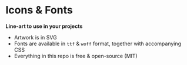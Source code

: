 # Icons & Fonts

**Line-art to use in your projects**

- Artwork is in SVG
- Fonts are available in `ttf` & `woff` format, together with accompanying CSS
- Everything in this repo is free & open-source (MIT)

